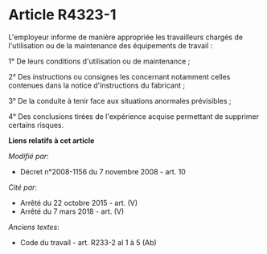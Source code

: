 # Article R4323-1

L'employeur informe de manière appropriée les travailleurs chargés de l'utilisation ou de la maintenance des équipements de
travail : 

1° De leurs conditions d'utilisation ou de maintenance ; 

2° Des instructions ou consignes les concernant notamment celles contenues dans la notice d'instructions du fabricant ; 

3° De la conduite à tenir face aux situations anormales prévisibles ; 

4° Des conclusions tirées de l'expérience acquise permettant de supprimer certains risques.

**Liens relatifs à cet article**

_Modifié par_:

  - Décret n°2008-1156 du 7 novembre 2008 - art. 10

_Cité par_:

  - Arrêté du 22 octobre 2015 - art. (V)
  - Arrêté du 7 mars 2018 - art. (V)

_Anciens textes_:

  - Code du travail - art. R233-2 al 1 à 5 (Ab)
